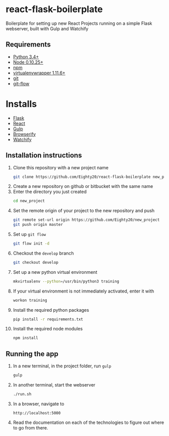 # react-flask-boilerplate
Boilerplate for setting up new React Projects running on a simple Flask webserver, built with Gulp and Watchify

## Requirements
- [Python 3.4+](https://www.python.org/)
- [Node 0.10.25+](https://nodejs.org/en/)
- [npm](https://www.npmjs.com/)
- [virtualenvwrapper 1.11.6+](http://virtualenvwrapper.readthedocs.io/en/latest/http://virtualenvwrapper.readthedocs.io/en/latest/)
- [git](https://git-scm.com/)
- [git-flow](https://github.com/nvie/gitflow)

# Installs
- [Flask](http://flask.pocoo.org/docs/0.11/)
- [React](https://facebook.github.io/react/)
- [Gulp](http://gulpjs.com/)
- [Browserify](http://browserify.org/)
- [Watchify](https://github.com/substack/watchify)

## Installation instructions
1. Clone this repository with a new project name
    ```bash
    git clone https://github.com/Eighty20/react-flask-boilerplate new_project
    ```
1. Create a new repository on github or bitbucket with the same name
1. Enter the directory you just created
    ```bash
    cd new_project
    ```
1. Set the remote origin of your project to the new repository and push
    ```bash
    git remote set-url origin https://github.com/Eighty20/new_project
    git push origin master
    ```
1. Set up `git flow`
    ```bash
    git flow init -d
    ```
1. Checkout the `develop` branch
    ```bash
    git checkout develop
    ```
1. Set up a new python virtual environment
    ```bash
    mkvirtualenv --python=/usr/bin/python3 training
    ```
1. If your virtual environment is not immediately activated, enter it with
    ```bash
    workon training
    ```
1. Install the required python packages
    ```bash
    pip install -r requirements.txt
    ```
1. Install the required node modules
    ```bash
    npm install
    ```

## Running the app
1. In a new terminal, in the project folder, run `gulp`
    ```bash
    gulp
    ```
1. In another terminal, start the webserver
    ```bash
    ./run.sh
    ```
1. In a browser, navigate to
    ```
    http://localhost:5000
    ```
1. Read the documentation on each of the technologies to figure out where to go from there.
